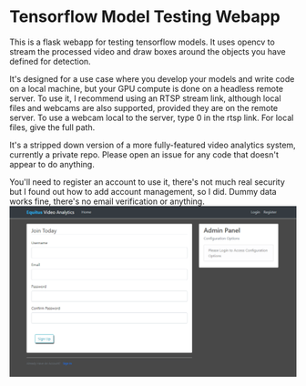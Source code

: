 # Tensorflow Model Testing Webapp

This is a flask webapp for testing tensorflow models. It uses opencv to stream the processed video and draw boxes around the objects you have defined for detection.

It's designed for a use case where you develop your models and write code on a local machine, but your GPU compute is done on a headless remote server. To use it, I recommend using an RTSP stream link, although local files and webcams are also supported, provided they are on the remote server. To use a webcam local to the server, type 0 in the rtsp link. For local files, give the full path.

It's a stripped down version of a more fully-featured video analytics system, currently a private repo. Please open an issue for any code that doesn't appear to do anything.

You'll need to register an account to use it, there's not much real security but I found out how to add account management, so I did. Dummy data works fine, there's no email verification or anything.
![login page](login.png)


